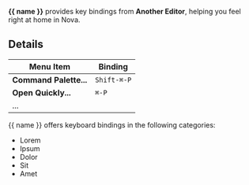 <!--
👋 Hello! As Nova users browse the extensions library, a good README can help them understand what your extension does, how it works, and what setup or configuration it may require.

Not every extension will need every item described below. Use your best judgement when deciding which parts to keep to provide the best experience for your new users.

💡 Quick Tip! As you edit this README template, you can preview your changes by selecting **Extensions → Activate Project as Extension**, opening the Extension Library, and selecting "{{ name }}" in the sidebar.

Let's get started!
-->

<!--
🎈 Include a brief description of the key bindings your extension provides. For example:
-->

**{{ name }}** provides key bindings from **Another Editor**, helping you feel right at home in Nova.

## Details

<!--
🎈 To help users get a feel for how bindings provided by your extension will work in practice, consider listing them:
-->

| Menu Item              | Binding     |
| ---------------------- | ----------- |
| **Command Palette...** | `Shift-⌘-P` |
| **Open Quickly...**    | `⌘-P`       |
| ...                    |             |

<!--
🎈 If your extension provides too many bindings to list, that's okay! Instead, consider providing an overview of what users might expect to find:
-->

{{ name }} offers keyboard bindings in the following categories:

- Lorem
- Ipsum
- Dolor
- Sit
- Amet

<!--
👋 That's it! Happy developing!

P.S. If you'd like, you can remove these comments before submitting your extension 😉
-->
